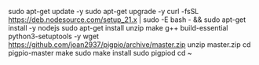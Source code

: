 sudo apt-get update -y
sudo apt-get upgrade -y
curl -fsSL https://deb.nodesource.com/setup_21.x | sudo -E bash - && sudo apt-get install -y nodejs
sudo apt-get install unzip make g++ build-essential python3-setuptools -y
wget https://github.com/joan2937/pigpio/archive/master.zip
unzip master.zip
cd pigpio-master
make
sudo make install
sudo pigpiod
cd ~

